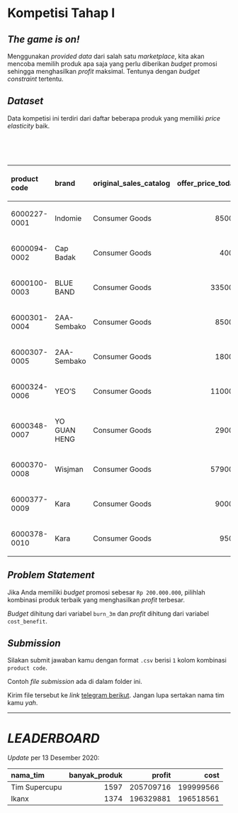 Kompetisi Tahap I
================

## *The game is on\!*

Menggunakan *provided data* dari salah satu *marketplace*, kita akan
mencoba memilih produk apa saja yang perlu diberikan *budget* promosi
sehingga menghasilkan *profit* maksimal. Tentunya dengan *budget
constraint* tertentu.

## *Dataset*

Data kompetisi ini terdiri dari daftar beberapa produk yang memiliki
*price elasticity* baik.

<table>

<caption>

Contoh 10 data teratas

</caption>

<thead>

<tr>

<th style="text-align:left;">

product code

</th>

<th style="text-align:left;">

brand

</th>

<th style="text-align:left;">

original\_sales\_catalog

</th>

<th style="text-align:right;">

offer\_price\_today

</th>

<th style="text-align:right;">

first\_price

</th>

<th style="text-align:right;">

first\_order

</th>

<th style="text-align:right;">

first\_order\_3m

</th>

<th style="text-align:right;">

first\_gmv

</th>

<th style="text-align:right;">

first\_gmv\_3m

</th>

<th style="text-align:right;">

discount

</th>

<th style="text-align:right;">

second\_price

</th>

<th style="text-align:right;">

second\_order

</th>

<th style="text-align:right;">

second\_order\_3m

</th>

<th style="text-align:right;">

second\_gmv

</th>

<th style="text-align:right;">

second\_gmv\_3m

</th>

<th style="text-align:right;">

diff\_order

</th>

<th style="text-align:right;">

diff\_order\_3m

</th>

<th style="text-align:right;">

diff\_gmv

</th>

<th style="text-align:right;">

diff\_gmv\_3m

</th>

<th style="text-align:right;">

burn

</th>

<th style="text-align:right;">

burn\_3m

</th>

<th style="text-align:right;">

elasticity

</th>

<th style="text-align:left;">

discount\_bin

</th>

<th style="text-align:right;">

final\_price

</th>

<th style="text-align:right;">

reguler\_commission

</th>

<th style="text-align:right;">

first\_profit

</th>

<th style="text-align:right;">

second\_profit

</th>

<th style="text-align:right;">

increase\_profit

</th>

<th style="text-align:right;">

cost\_benefit

</th>

</tr>

</thead>

<tbody>

<tr>

<td style="text-align:left;">

6000227-0001

</td>

<td style="text-align:left;">

Indomie

</td>

<td style="text-align:left;">

Consumer Goods

</td>

<td style="text-align:right;">

85000

</td>

<td style="text-align:right;">

85000

</td>

<td style="text-align:right;">

7

</td>

<td style="text-align:right;">

21

</td>

<td style="text-align:right;">

595000

</td>

<td style="text-align:right;">

1785000

</td>

<td style="text-align:right;">

1

</td>

<td style="text-align:right;">

84150

</td>

<td style="text-align:right;">

9

</td>

<td style="text-align:right;">

27

</td>

<td style="text-align:right;">

757350

</td>

<td style="text-align:right;">

2272050

</td>

<td style="text-align:right;">

2

</td>

<td style="text-align:right;">

6

</td>

<td style="text-align:right;">

162350

</td>

<td style="text-align:right;">

487050

</td>

<td style="text-align:right;">

7650

</td>

<td style="text-align:right;">

22950

</td>

<td style="text-align:right;">

0.0023529

</td>

<td style="text-align:left;">

a\_1%

</td>

<td style="text-align:right;">

84150

</td>

<td style="text-align:right;">

0.03

</td>

<td style="text-align:right;">

53550

</td>

<td style="text-align:right;">

68161.50

</td>

<td style="text-align:right;">

14611.50

</td>

<td style="text-align:right;">

\-8338.50

</td>

</tr>

<tr>

<td style="text-align:left;">

6000094-0002

</td>

<td style="text-align:left;">

Cap Badak

</td>

<td style="text-align:left;">

Consumer Goods

</td>

<td style="text-align:right;">

4000

</td>

<td style="text-align:right;">

4000

</td>

<td style="text-align:right;">

1

</td>

<td style="text-align:right;">

3

</td>

<td style="text-align:right;">

4000

</td>

<td style="text-align:right;">

12000

</td>

<td style="text-align:right;">

1

</td>

<td style="text-align:right;">

3960

</td>

<td style="text-align:right;">

2

</td>

<td style="text-align:right;">

6

</td>

<td style="text-align:right;">

7920

</td>

<td style="text-align:right;">

23760

</td>

<td style="text-align:right;">

1

</td>

<td style="text-align:right;">

3

</td>

<td style="text-align:right;">

3920

</td>

<td style="text-align:right;">

11760

</td>

<td style="text-align:right;">

80

</td>

<td style="text-align:right;">

240

</td>

<td style="text-align:right;">

0.0250000

</td>

<td style="text-align:left;">

a\_1%

</td>

<td style="text-align:right;">

3960

</td>

<td style="text-align:right;">

0.03

</td>

<td style="text-align:right;">

360

</td>

<td style="text-align:right;">

712.80

</td>

<td style="text-align:right;">

352.80

</td>

<td style="text-align:right;">

112.80

</td>

</tr>

<tr>

<td style="text-align:left;">

6000100-0003

</td>

<td style="text-align:left;">

BLUE BAND

</td>

<td style="text-align:left;">

Consumer Goods

</td>

<td style="text-align:right;">

335000

</td>

<td style="text-align:right;">

335000

</td>

<td style="text-align:right;">

2

</td>

<td style="text-align:right;">

6

</td>

<td style="text-align:right;">

670000

</td>

<td style="text-align:right;">

2010000

</td>

<td style="text-align:right;">

1

</td>

<td style="text-align:right;">

331650

</td>

<td style="text-align:right;">

7

</td>

<td style="text-align:right;">

21

</td>

<td style="text-align:right;">

2321550

</td>

<td style="text-align:right;">

6964650

</td>

<td style="text-align:right;">

5

</td>

<td style="text-align:right;">

15

</td>

<td style="text-align:right;">

1651550

</td>

<td style="text-align:right;">

4954650

</td>

<td style="text-align:right;">

23450

</td>

<td style="text-align:right;">

70350

</td>

<td style="text-align:right;">

0.0014925

</td>

<td style="text-align:left;">

a\_1%

</td>

<td style="text-align:right;">

331650

</td>

<td style="text-align:right;">

0.03

</td>

<td style="text-align:right;">

60300

</td>

<td style="text-align:right;">

208939.50

</td>

<td style="text-align:right;">

148639.50

</td>

<td style="text-align:right;">

78289.50

</td>

</tr>

<tr>

<td style="text-align:left;">

6000301-0004

</td>

<td style="text-align:left;">

2AA-Sembako

</td>

<td style="text-align:left;">

Consumer Goods

</td>

<td style="text-align:right;">

85000

</td>

<td style="text-align:right;">

85000

</td>

<td style="text-align:right;">

3

</td>

<td style="text-align:right;">

9

</td>

<td style="text-align:right;">

255000

</td>

<td style="text-align:right;">

765000

</td>

<td style="text-align:right;">

1

</td>

<td style="text-align:right;">

84150

</td>

<td style="text-align:right;">

6

</td>

<td style="text-align:right;">

18

</td>

<td style="text-align:right;">

504900

</td>

<td style="text-align:right;">

1514700

</td>

<td style="text-align:right;">

3

</td>

<td style="text-align:right;">

9

</td>

<td style="text-align:right;">

249900

</td>

<td style="text-align:right;">

749700

</td>

<td style="text-align:right;">

5100

</td>

<td style="text-align:right;">

15300

</td>

<td style="text-align:right;">

0.0035294

</td>

<td style="text-align:left;">

a\_1%

</td>

<td style="text-align:right;">

84150

</td>

<td style="text-align:right;">

0.03

</td>

<td style="text-align:right;">

22950

</td>

<td style="text-align:right;">

45441.00

</td>

<td style="text-align:right;">

22491.00

</td>

<td style="text-align:right;">

7191.00

</td>

</tr>

<tr>

<td style="text-align:left;">

6000307-0005

</td>

<td style="text-align:left;">

2AA-Sembako

</td>

<td style="text-align:left;">

Consumer Goods

</td>

<td style="text-align:right;">

18000

</td>

<td style="text-align:right;">

18000

</td>

<td style="text-align:right;">

2

</td>

<td style="text-align:right;">

6

</td>

<td style="text-align:right;">

36000

</td>

<td style="text-align:right;">

108000

</td>

<td style="text-align:right;">

1

</td>

<td style="text-align:right;">

17820

</td>

<td style="text-align:right;">

5

</td>

<td style="text-align:right;">

15

</td>

<td style="text-align:right;">

89100

</td>

<td style="text-align:right;">

267300

</td>

<td style="text-align:right;">

3

</td>

<td style="text-align:right;">

9

</td>

<td style="text-align:right;">

53100

</td>

<td style="text-align:right;">

159300

</td>

<td style="text-align:right;">

900

</td>

<td style="text-align:right;">

2700

</td>

<td style="text-align:right;">

0.0166667

</td>

<td style="text-align:left;">

a\_1%

</td>

<td style="text-align:right;">

17820

</td>

<td style="text-align:right;">

0.03

</td>

<td style="text-align:right;">

3240

</td>

<td style="text-align:right;">

8019.00

</td>

<td style="text-align:right;">

4779.00

</td>

<td style="text-align:right;">

2079.00

</td>

</tr>

<tr>

<td style="text-align:left;">

6000324-0006

</td>

<td style="text-align:left;">

YEO’S

</td>

<td style="text-align:left;">

Consumer Goods

</td>

<td style="text-align:right;">

110000

</td>

<td style="text-align:right;">

110000

</td>

<td style="text-align:right;">

5

</td>

<td style="text-align:right;">

15

</td>

<td style="text-align:right;">

550000

</td>

<td style="text-align:right;">

1650000

</td>

<td style="text-align:right;">

1

</td>

<td style="text-align:right;">

108900

</td>

<td style="text-align:right;">

6

</td>

<td style="text-align:right;">

18

</td>

<td style="text-align:right;">

653400

</td>

<td style="text-align:right;">

1960200

</td>

<td style="text-align:right;">

1

</td>

<td style="text-align:right;">

3

</td>

<td style="text-align:right;">

103400

</td>

<td style="text-align:right;">

310200

</td>

<td style="text-align:right;">

6600

</td>

<td style="text-align:right;">

19800

</td>

<td style="text-align:right;">

0.0009091

</td>

<td style="text-align:left;">

a\_1%

</td>

<td style="text-align:right;">

108900

</td>

<td style="text-align:right;">

0.03

</td>

<td style="text-align:right;">

49500

</td>

<td style="text-align:right;">

58806.00

</td>

<td style="text-align:right;">

9306.00

</td>

<td style="text-align:right;">

\-10494.00

</td>

</tr>

<tr>

<td style="text-align:left;">

6000348-0007

</td>

<td style="text-align:left;">

YO GUAN HENG

</td>

<td style="text-align:left;">

Consumer Goods

</td>

<td style="text-align:right;">

29000

</td>

<td style="text-align:right;">

29000

</td>

<td style="text-align:right;">

17

</td>

<td style="text-align:right;">

51

</td>

<td style="text-align:right;">

493000

</td>

<td style="text-align:right;">

1479000

</td>

<td style="text-align:right;">

1

</td>

<td style="text-align:right;">

28710

</td>

<td style="text-align:right;">

58

</td>

<td style="text-align:right;">

174

</td>

<td style="text-align:right;">

1665180

</td>

<td style="text-align:right;">

4995540

</td>

<td style="text-align:right;">

41

</td>

<td style="text-align:right;">

123

</td>

<td style="text-align:right;">

1172180

</td>

<td style="text-align:right;">

3516540

</td>

<td style="text-align:right;">

16820

</td>

<td style="text-align:right;">

50460

</td>

<td style="text-align:right;">

0.1413793

</td>

<td style="text-align:left;">

a\_1%

</td>

<td style="text-align:right;">

28710

</td>

<td style="text-align:right;">

0.03

</td>

<td style="text-align:right;">

44370

</td>

<td style="text-align:right;">

149866.20

</td>

<td style="text-align:right;">

105496.20

</td>

<td style="text-align:right;">

55036.20

</td>

</tr>

<tr>

<td style="text-align:left;">

6000370-0008

</td>

<td style="text-align:left;">

Wisjman

</td>

<td style="text-align:left;">

Consumer Goods

</td>

<td style="text-align:right;">

579000

</td>

<td style="text-align:right;">

579000

</td>

<td style="text-align:right;">

2

</td>

<td style="text-align:right;">

6

</td>

<td style="text-align:right;">

1158000

</td>

<td style="text-align:right;">

3474000

</td>

<td style="text-align:right;">

1

</td>

<td style="text-align:right;">

573210

</td>

<td style="text-align:right;">

3

</td>

<td style="text-align:right;">

9

</td>

<td style="text-align:right;">

1719630

</td>

<td style="text-align:right;">

5158890

</td>

<td style="text-align:right;">

1

</td>

<td style="text-align:right;">

3

</td>

<td style="text-align:right;">

561630

</td>

<td style="text-align:right;">

1684890

</td>

<td style="text-align:right;">

17370

</td>

<td style="text-align:right;">

52110

</td>

<td style="text-align:right;">

0.0001727

</td>

<td style="text-align:left;">

a\_1%

</td>

<td style="text-align:right;">

573210

</td>

<td style="text-align:right;">

0.03

</td>

<td style="text-align:right;">

104220

</td>

<td style="text-align:right;">

154766.70

</td>

<td style="text-align:right;">

50546.70

</td>

<td style="text-align:right;">

\-1563.30

</td>

</tr>

<tr>

<td style="text-align:left;">

6000377-0009

</td>

<td style="text-align:left;">

Kara

</td>

<td style="text-align:left;">

Consumer Goods

</td>

<td style="text-align:right;">

90000

</td>

<td style="text-align:right;">

90000

</td>

<td style="text-align:right;">

7

</td>

<td style="text-align:right;">

21

</td>

<td style="text-align:right;">

630000

</td>

<td style="text-align:right;">

1890000

</td>

<td style="text-align:right;">

1

</td>

<td style="text-align:right;">

89100

</td>

<td style="text-align:right;">

9

</td>

<td style="text-align:right;">

27

</td>

<td style="text-align:right;">

801900

</td>

<td style="text-align:right;">

2405700

</td>

<td style="text-align:right;">

2

</td>

<td style="text-align:right;">

6

</td>

<td style="text-align:right;">

171900

</td>

<td style="text-align:right;">

515700

</td>

<td style="text-align:right;">

8100

</td>

<td style="text-align:right;">

24300

</td>

<td style="text-align:right;">

0.0022222

</td>

<td style="text-align:left;">

a\_1%

</td>

<td style="text-align:right;">

89100

</td>

<td style="text-align:right;">

0.03

</td>

<td style="text-align:right;">

56700

</td>

<td style="text-align:right;">

72171.00

</td>

<td style="text-align:right;">

15471.00

</td>

<td style="text-align:right;">

\-8829.00

</td>

</tr>

<tr>

<td style="text-align:left;">

6000378-0010

</td>

<td style="text-align:left;">

Kara

</td>

<td style="text-align:left;">

Consumer Goods

</td>

<td style="text-align:right;">

9500

</td>

<td style="text-align:right;">

9500

</td>

<td style="text-align:right;">

2

</td>

<td style="text-align:right;">

6

</td>

<td style="text-align:right;">

19000

</td>

<td style="text-align:right;">

57000

</td>

<td style="text-align:right;">

1

</td>

<td style="text-align:right;">

9405

</td>

<td style="text-align:right;">

5

</td>

<td style="text-align:right;">

15

</td>

<td style="text-align:right;">

47025

</td>

<td style="text-align:right;">

141075

</td>

<td style="text-align:right;">

3

</td>

<td style="text-align:right;">

9

</td>

<td style="text-align:right;">

28025

</td>

<td style="text-align:right;">

84075

</td>

<td style="text-align:right;">

475

</td>

<td style="text-align:right;">

1425

</td>

<td style="text-align:right;">

0.0315789

</td>

<td style="text-align:left;">

a\_1%

</td>

<td style="text-align:right;">

9410

</td>

<td style="text-align:right;">

0.03

</td>

<td style="text-align:right;">

1710

</td>

<td style="text-align:right;">

4232.25

</td>

<td style="text-align:right;">

2522.25

</td>

<td style="text-align:right;">

1097.25

</td>

</tr>

</tbody>

</table>

## *Problem Statement*

Jika Anda memiliki *budget* promosi sebesar `Rp 200.000.000`, pilihlah
kombinasi produk terbaik yang menghasilkan *profit* terbesar.

*Budget* dihitung dari variabel `burn_3m` dan *profit* dihitung dari
variabel `cost_benefit`.

## *Submission*

Silakan submit jawaban kamu dengan format `.csv` berisi `1` kolom
kombinasi `product code`.

Contoh *file submission* ada di dalam folder ini.

Kirim file tersebut ke *link* [telegram berikut](https://t.me/Ikanx).
Jangan lupa sertakan nama tim kamu *yah*.

-----

# *LEADERBOARD*

*Update* per 13 Desember 2020:

| nama\_tim     | banyak\_produk |    profit |      cost |
| :------------ | -------------: | --------: | --------: |
| Tim Supercupu |           1597 | 205709716 | 199999566 |
| Ikanx         |           1374 | 196329881 | 196518561 |
